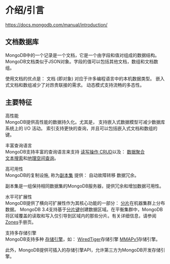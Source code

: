 # 介绍/引言  

https://docs.mongodb.com/manual/introduction/  


## 文档数据库  

MongoDB中的一个记录是一个文档，它是一个由字段和值对组成的数据结构。  
MongoDB文档类似于JSON对象。字段的值可以包括其他文档，数组和文档数组。  

使用文档的优点是：
    文档 (即对象) 对应于许多编程语言中的本机数据类型。
    嵌入式文档和数组减少了对昂贵联接的需求。
    动态模式支持流畅的多态性。

## 主要特征  

高性能  
MongoDB提供高性能的数据持久化。尤其是，
    支持嵌入式数据模型可减少数据库系统上的 I/O 活动。 
    索引支持更快的查询，并且可以包括嵌入式文档和数组的键。

丰富查询语言  
MongoDB支持丰富的查询语言来支持 [读写操作 CRUD](https://docs.mongodb.com/manual/crud/)以及：
    [数据聚合](https://docs.mongodb.com/manual/core/aggregation-pipeline/)  
    [文本搜索](https://docs.mongodb.com/manual/text-search/)和[地理空间查询](https://docs.mongodb.com/manual/tutorial/geospatial-tutorial/)。  

高可用性  
MongoDB的复制设施, 称为[副本集](https://docs.mongodb.com/manual/replication/) 提供：
    自动故障转移
    数据冗余。

副本集是一组保持相同数据集的MongoDB服务器，提供冗余和增加数据可用性。


水平可扩展性  
MongoDB提供了横向可扩展性作为其核心功能的一部分：
    [分片](https://docs.mongodb.com/manual/sharding/#sharding-introduction)在机器集群上分布数据。
    MongoDB 3.4支持基于[分片键](https://docs.mongodb.com/manual/reference/glossary/#term-shard-key)创建数据区域。在平衡集群中，MongoDB将区域覆盖的读取和写入仅引导到区域内的那些分片。有关详细信息，请参阅[Zones](https://docs.mongodb.com/manual/core/zone-sharding/#zone-sharding)手册页。

支持多存储引擎  
MongoDB支持多种 [存储引擎](https://docs.mongodb.com/manual/core/storage-engines/)，如：
    [WiredTiger](https://docs.mongodb.com/manual/core/wiredtiger/)存储引擎
    [MMAPv1](https://docs.mongodb.com/manual/core/mmapv1/)存储引擎。

此外，MongoDB提供可插入的存储引擎API，允许第三方为MongoDB开发存储引擎。




